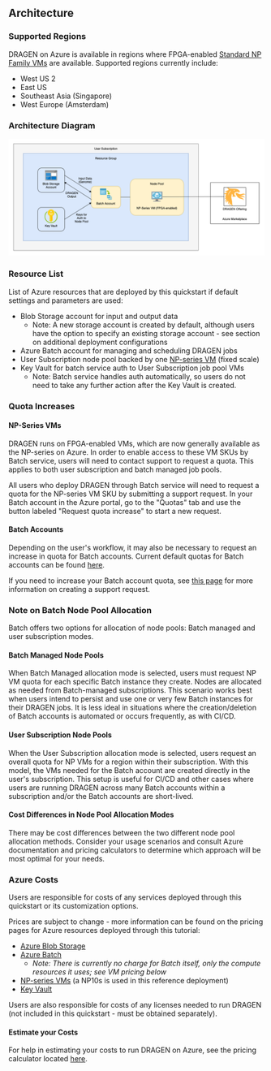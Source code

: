 ## Architecture

### Supported Regions

DRAGEN on Azure is available in regions where FPGA-enabled [Standard NP Family VMs](https://docs.microsoft.com/en-us/azure/virtual-machines/np-series) are available.  Supported regions currently include:

* West US 2
* East US
* Southeast Asia (Singapore)
* West Europe (Amsterdam)

### Architecture Diagram

![architecture-diagram](./images/dragen-on-azure.png)

### Resource List

List of Azure resources that are deployed by this quickstart if default settings and parameters are used:

* Blob Storage account for input and output data
    * Note: A new storage account is created by default, although users have the option to specify an existing storage account - see section on additional deployment configurations
* Azure Batch account for managing and scheduling DRAGEN jobs
* User Subscription node pool backed by one [NP-series VM](https://docs.microsoft.com/en-us/azure/virtual-machines/np-series) (fixed scale)
* Key Vault for batch service auth to User Subscription job pool VMs
    * Note: Batch service handles auth automatically, so users do not need to take any further action after the Key Vault is created.

### Quota Increases

#### NP-Series VMs

DRAGEN runs on FPGA-enabled VMs, which are now generally available as the NP-series on Azure.  In order to enable access to these VM SKUs by Batch service, users will need to contact support to request a quota.  This applies to both user subscription and batch managed job pools.

All users who deploy DRAGEN through Batch service will need to request a quota for the NP-series VM SKU by submitting a support request.  In your Batch account in the Azure portal, go to the "Quotas" tab and use the button labeled "Request quota increase" to start a new request.

#### Batch Accounts

Depending on the user's workflow, it may also be necessary to request an increase in quota for Batch accounts.  Current default quotas for Batch accounts can be found [here](https://docs.microsoft.com/en-us/azure/batch/batch-quota-limit#resource-quotas).

If you need to increase your Batch account quota, see [this page](https://docs.microsoft.com/en-us/azure/batch/batch-quota-limit#increase-a-quota) for more information on creating a support request.

### Note on Batch Node Pool Allocation

Batch offers two options for allocation of node pools: Batch managed and user subscription modes.

#### Batch Managed Node Pools

When Batch Managed allocation mode is selected, users must request NP VM quota for each specific Batch instance they create.  Nodes are allocated as needed from Batch-managed subscriptions.  This scenario works best when users intend to persist and use one or very few Batch instances for their DRAGEN jobs.  It is less ideal in situations where the creation/deletion of Batch accounts is automated or occurs frequently, as with CI/CD.

#### User Subscription Node Pools

When the User Subscription allocation mode is selected, users request an overall quota for NP VMs for a region within their subscription.  With this model, the VMs needed for the Batch account are created directly in the user's subscription.  This setup is useful for CI/CD and other cases where users are running DRAGEN across many Batch accounts within a subscription and/or the Batch accounts are short-lived.

#### Cost Differences in Node Pool Allocation Modes

There may be cost differences between the two different node pool allocation methods.  Consider your usage scenarios and consult Azure documentation and pricing calculators to determine which approach will be most optimal for your needs.

### Azure Costs

Users are responsible for costs of any services deployed through this quickstart or its customization options.

Prices are subject to change - more information can be found on the pricing pages for Azure resources deployed through this tutorial:

* [Azure Blob Storage](https://azure.microsoft.com/en-us/pricing/details/storage/blobs/)
* [Azure Batch](https://azure.microsoft.com/en-us/pricing/details/batch/windows-virtual-machines/)
    * _Note: There is currently no charge for Batch itself, only the compute resources it uses; see VM pricing below_
* [NP-series VMs](https://azure.microsoft.com/en-us/pricing/details/virtual-machines/linux/#np-series) (a NP10s is used in this reference deployment)
* [Key Vault](https://azure.microsoft.com/en-us/pricing/details/key-vault/#pricing)

Users are also responsible for costs of any licenses needed to run DRAGEN (not included in this quickstart - must be obtained separately).

#### Estimate your Costs

For help in estimating your costs to run DRAGEN on Azure, see the pricing calculator located [here](https://azure.microsoft.com/en-us/pricing/calculator/).
